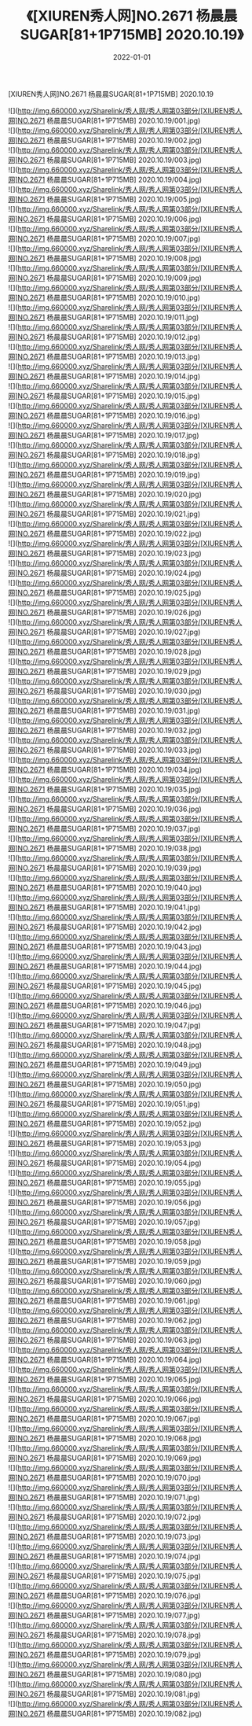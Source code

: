 ﻿---
layout: post
title:  《[XIUREN秀人网]NO.2671 杨晨晨SUGAR[81+1P715MB] 2020.10.19》
date:   2022-01-01
img: http://img.660000.xyz/Sharelink/秀人网/秀人网第03部分/[XIUREN秀人网]NO.2671 杨晨晨SUGAR[81+1P715MB] 2020.10.19/000.jpg
categories: [美女, 清纯, 唯美]
---

[XIUREN秀人网]NO.2671 杨晨晨SUGAR[81+1P715MB] 2020.10.19

 ![](http://img.660000.xyz/Sharelink/秀人网/秀人网第03部分/[XIUREN秀人网]NO.2671 杨晨晨SUGAR[81+1P715MB] 2020.10.19/001.jpg) <br>![](http://img.660000.xyz/Sharelink/秀人网/秀人网第03部分/[XIUREN秀人网]NO.2671 杨晨晨SUGAR[81+1P715MB] 2020.10.19/002.jpg) <br>![](http://img.660000.xyz/Sharelink/秀人网/秀人网第03部分/[XIUREN秀人网]NO.2671 杨晨晨SUGAR[81+1P715MB] 2020.10.19/003.jpg) <br>![](http://img.660000.xyz/Sharelink/秀人网/秀人网第03部分/[XIUREN秀人网]NO.2671 杨晨晨SUGAR[81+1P715MB] 2020.10.19/004.jpg) <br>![](http://img.660000.xyz/Sharelink/秀人网/秀人网第03部分/[XIUREN秀人网]NO.2671 杨晨晨SUGAR[81+1P715MB] 2020.10.19/005.jpg) <br>![](http://img.660000.xyz/Sharelink/秀人网/秀人网第03部分/[XIUREN秀人网]NO.2671 杨晨晨SUGAR[81+1P715MB] 2020.10.19/006.jpg) <br>![](http://img.660000.xyz/Sharelink/秀人网/秀人网第03部分/[XIUREN秀人网]NO.2671 杨晨晨SUGAR[81+1P715MB] 2020.10.19/007.jpg) <br>![](http://img.660000.xyz/Sharelink/秀人网/秀人网第03部分/[XIUREN秀人网]NO.2671 杨晨晨SUGAR[81+1P715MB] 2020.10.19/008.jpg) <br>![](http://img.660000.xyz/Sharelink/秀人网/秀人网第03部分/[XIUREN秀人网]NO.2671 杨晨晨SUGAR[81+1P715MB] 2020.10.19/009.jpg) <br>![](http://img.660000.xyz/Sharelink/秀人网/秀人网第03部分/[XIUREN秀人网]NO.2671 杨晨晨SUGAR[81+1P715MB] 2020.10.19/010.jpg) <br>![](http://img.660000.xyz/Sharelink/秀人网/秀人网第03部分/[XIUREN秀人网]NO.2671 杨晨晨SUGAR[81+1P715MB] 2020.10.19/011.jpg) <br>![](http://img.660000.xyz/Sharelink/秀人网/秀人网第03部分/[XIUREN秀人网]NO.2671 杨晨晨SUGAR[81+1P715MB] 2020.10.19/012.jpg) <br>![](http://img.660000.xyz/Sharelink/秀人网/秀人网第03部分/[XIUREN秀人网]NO.2671 杨晨晨SUGAR[81+1P715MB] 2020.10.19/013.jpg) <br>![](http://img.660000.xyz/Sharelink/秀人网/秀人网第03部分/[XIUREN秀人网]NO.2671 杨晨晨SUGAR[81+1P715MB] 2020.10.19/014.jpg) <br>![](http://img.660000.xyz/Sharelink/秀人网/秀人网第03部分/[XIUREN秀人网]NO.2671 杨晨晨SUGAR[81+1P715MB] 2020.10.19/015.jpg) <br>![](http://img.660000.xyz/Sharelink/秀人网/秀人网第03部分/[XIUREN秀人网]NO.2671 杨晨晨SUGAR[81+1P715MB] 2020.10.19/016.jpg) <br>![](http://img.660000.xyz/Sharelink/秀人网/秀人网第03部分/[XIUREN秀人网]NO.2671 杨晨晨SUGAR[81+1P715MB] 2020.10.19/017.jpg) <br>![](http://img.660000.xyz/Sharelink/秀人网/秀人网第03部分/[XIUREN秀人网]NO.2671 杨晨晨SUGAR[81+1P715MB] 2020.10.19/018.jpg) <br>![](http://img.660000.xyz/Sharelink/秀人网/秀人网第03部分/[XIUREN秀人网]NO.2671 杨晨晨SUGAR[81+1P715MB] 2020.10.19/019.jpg) <br>![](http://img.660000.xyz/Sharelink/秀人网/秀人网第03部分/[XIUREN秀人网]NO.2671 杨晨晨SUGAR[81+1P715MB] 2020.10.19/020.jpg) <br>![](http://img.660000.xyz/Sharelink/秀人网/秀人网第03部分/[XIUREN秀人网]NO.2671 杨晨晨SUGAR[81+1P715MB] 2020.10.19/021.jpg) <br>![](http://img.660000.xyz/Sharelink/秀人网/秀人网第03部分/[XIUREN秀人网]NO.2671 杨晨晨SUGAR[81+1P715MB] 2020.10.19/022.jpg) <br>![](http://img.660000.xyz/Sharelink/秀人网/秀人网第03部分/[XIUREN秀人网]NO.2671 杨晨晨SUGAR[81+1P715MB] 2020.10.19/023.jpg) <br>![](http://img.660000.xyz/Sharelink/秀人网/秀人网第03部分/[XIUREN秀人网]NO.2671 杨晨晨SUGAR[81+1P715MB] 2020.10.19/024.jpg) <br>![](http://img.660000.xyz/Sharelink/秀人网/秀人网第03部分/[XIUREN秀人网]NO.2671 杨晨晨SUGAR[81+1P715MB] 2020.10.19/025.jpg) <br>![](http://img.660000.xyz/Sharelink/秀人网/秀人网第03部分/[XIUREN秀人网]NO.2671 杨晨晨SUGAR[81+1P715MB] 2020.10.19/026.jpg) <br>![](http://img.660000.xyz/Sharelink/秀人网/秀人网第03部分/[XIUREN秀人网]NO.2671 杨晨晨SUGAR[81+1P715MB] 2020.10.19/027.jpg) <br>![](http://img.660000.xyz/Sharelink/秀人网/秀人网第03部分/[XIUREN秀人网]NO.2671 杨晨晨SUGAR[81+1P715MB] 2020.10.19/028.jpg) <br>![](http://img.660000.xyz/Sharelink/秀人网/秀人网第03部分/[XIUREN秀人网]NO.2671 杨晨晨SUGAR[81+1P715MB] 2020.10.19/029.jpg) <br>![](http://img.660000.xyz/Sharelink/秀人网/秀人网第03部分/[XIUREN秀人网]NO.2671 杨晨晨SUGAR[81+1P715MB] 2020.10.19/030.jpg) <br>![](http://img.660000.xyz/Sharelink/秀人网/秀人网第03部分/[XIUREN秀人网]NO.2671 杨晨晨SUGAR[81+1P715MB] 2020.10.19/031.jpg) <br>![](http://img.660000.xyz/Sharelink/秀人网/秀人网第03部分/[XIUREN秀人网]NO.2671 杨晨晨SUGAR[81+1P715MB] 2020.10.19/032.jpg) <br>![](http://img.660000.xyz/Sharelink/秀人网/秀人网第03部分/[XIUREN秀人网]NO.2671 杨晨晨SUGAR[81+1P715MB] 2020.10.19/033.jpg) <br>![](http://img.660000.xyz/Sharelink/秀人网/秀人网第03部分/[XIUREN秀人网]NO.2671 杨晨晨SUGAR[81+1P715MB] 2020.10.19/034.jpg) <br>![](http://img.660000.xyz/Sharelink/秀人网/秀人网第03部分/[XIUREN秀人网]NO.2671 杨晨晨SUGAR[81+1P715MB] 2020.10.19/035.jpg) <br>![](http://img.660000.xyz/Sharelink/秀人网/秀人网第03部分/[XIUREN秀人网]NO.2671 杨晨晨SUGAR[81+1P715MB] 2020.10.19/036.jpg) <br>![](http://img.660000.xyz/Sharelink/秀人网/秀人网第03部分/[XIUREN秀人网]NO.2671 杨晨晨SUGAR[81+1P715MB] 2020.10.19/037.jpg) <br>![](http://img.660000.xyz/Sharelink/秀人网/秀人网第03部分/[XIUREN秀人网]NO.2671 杨晨晨SUGAR[81+1P715MB] 2020.10.19/038.jpg) <br>![](http://img.660000.xyz/Sharelink/秀人网/秀人网第03部分/[XIUREN秀人网]NO.2671 杨晨晨SUGAR[81+1P715MB] 2020.10.19/039.jpg) <br>![](http://img.660000.xyz/Sharelink/秀人网/秀人网第03部分/[XIUREN秀人网]NO.2671 杨晨晨SUGAR[81+1P715MB] 2020.10.19/040.jpg) <br>![](http://img.660000.xyz/Sharelink/秀人网/秀人网第03部分/[XIUREN秀人网]NO.2671 杨晨晨SUGAR[81+1P715MB] 2020.10.19/041.jpg) <br>![](http://img.660000.xyz/Sharelink/秀人网/秀人网第03部分/[XIUREN秀人网]NO.2671 杨晨晨SUGAR[81+1P715MB] 2020.10.19/042.jpg) <br>![](http://img.660000.xyz/Sharelink/秀人网/秀人网第03部分/[XIUREN秀人网]NO.2671 杨晨晨SUGAR[81+1P715MB] 2020.10.19/043.jpg) <br>![](http://img.660000.xyz/Sharelink/秀人网/秀人网第03部分/[XIUREN秀人网]NO.2671 杨晨晨SUGAR[81+1P715MB] 2020.10.19/044.jpg) <br>![](http://img.660000.xyz/Sharelink/秀人网/秀人网第03部分/[XIUREN秀人网]NO.2671 杨晨晨SUGAR[81+1P715MB] 2020.10.19/045.jpg) <br>![](http://img.660000.xyz/Sharelink/秀人网/秀人网第03部分/[XIUREN秀人网]NO.2671 杨晨晨SUGAR[81+1P715MB] 2020.10.19/046.jpg) <br>![](http://img.660000.xyz/Sharelink/秀人网/秀人网第03部分/[XIUREN秀人网]NO.2671 杨晨晨SUGAR[81+1P715MB] 2020.10.19/047.jpg) <br>![](http://img.660000.xyz/Sharelink/秀人网/秀人网第03部分/[XIUREN秀人网]NO.2671 杨晨晨SUGAR[81+1P715MB] 2020.10.19/048.jpg) <br>![](http://img.660000.xyz/Sharelink/秀人网/秀人网第03部分/[XIUREN秀人网]NO.2671 杨晨晨SUGAR[81+1P715MB] 2020.10.19/049.jpg) <br>![](http://img.660000.xyz/Sharelink/秀人网/秀人网第03部分/[XIUREN秀人网]NO.2671 杨晨晨SUGAR[81+1P715MB] 2020.10.19/050.jpg) <br>![](http://img.660000.xyz/Sharelink/秀人网/秀人网第03部分/[XIUREN秀人网]NO.2671 杨晨晨SUGAR[81+1P715MB] 2020.10.19/051.jpg) <br>![](http://img.660000.xyz/Sharelink/秀人网/秀人网第03部分/[XIUREN秀人网]NO.2671 杨晨晨SUGAR[81+1P715MB] 2020.10.19/052.jpg) <br>![](http://img.660000.xyz/Sharelink/秀人网/秀人网第03部分/[XIUREN秀人网]NO.2671 杨晨晨SUGAR[81+1P715MB] 2020.10.19/053.jpg) <br>![](http://img.660000.xyz/Sharelink/秀人网/秀人网第03部分/[XIUREN秀人网]NO.2671 杨晨晨SUGAR[81+1P715MB] 2020.10.19/054.jpg) <br>![](http://img.660000.xyz/Sharelink/秀人网/秀人网第03部分/[XIUREN秀人网]NO.2671 杨晨晨SUGAR[81+1P715MB] 2020.10.19/055.jpg) <br>![](http://img.660000.xyz/Sharelink/秀人网/秀人网第03部分/[XIUREN秀人网]NO.2671 杨晨晨SUGAR[81+1P715MB] 2020.10.19/056.jpg) <br>![](http://img.660000.xyz/Sharelink/秀人网/秀人网第03部分/[XIUREN秀人网]NO.2671 杨晨晨SUGAR[81+1P715MB] 2020.10.19/057.jpg) <br>![](http://img.660000.xyz/Sharelink/秀人网/秀人网第03部分/[XIUREN秀人网]NO.2671 杨晨晨SUGAR[81+1P715MB] 2020.10.19/058.jpg) <br>![](http://img.660000.xyz/Sharelink/秀人网/秀人网第03部分/[XIUREN秀人网]NO.2671 杨晨晨SUGAR[81+1P715MB] 2020.10.19/059.jpg) <br>![](http://img.660000.xyz/Sharelink/秀人网/秀人网第03部分/[XIUREN秀人网]NO.2671 杨晨晨SUGAR[81+1P715MB] 2020.10.19/060.jpg) <br>![](http://img.660000.xyz/Sharelink/秀人网/秀人网第03部分/[XIUREN秀人网]NO.2671 杨晨晨SUGAR[81+1P715MB] 2020.10.19/061.jpg) <br>![](http://img.660000.xyz/Sharelink/秀人网/秀人网第03部分/[XIUREN秀人网]NO.2671 杨晨晨SUGAR[81+1P715MB] 2020.10.19/062.jpg) <br>![](http://img.660000.xyz/Sharelink/秀人网/秀人网第03部分/[XIUREN秀人网]NO.2671 杨晨晨SUGAR[81+1P715MB] 2020.10.19/063.jpg) <br>![](http://img.660000.xyz/Sharelink/秀人网/秀人网第03部分/[XIUREN秀人网]NO.2671 杨晨晨SUGAR[81+1P715MB] 2020.10.19/064.jpg) <br>![](http://img.660000.xyz/Sharelink/秀人网/秀人网第03部分/[XIUREN秀人网]NO.2671 杨晨晨SUGAR[81+1P715MB] 2020.10.19/065.jpg) <br>![](http://img.660000.xyz/Sharelink/秀人网/秀人网第03部分/[XIUREN秀人网]NO.2671 杨晨晨SUGAR[81+1P715MB] 2020.10.19/066.jpg) <br>![](http://img.660000.xyz/Sharelink/秀人网/秀人网第03部分/[XIUREN秀人网]NO.2671 杨晨晨SUGAR[81+1P715MB] 2020.10.19/067.jpg) <br>![](http://img.660000.xyz/Sharelink/秀人网/秀人网第03部分/[XIUREN秀人网]NO.2671 杨晨晨SUGAR[81+1P715MB] 2020.10.19/068.jpg) <br>![](http://img.660000.xyz/Sharelink/秀人网/秀人网第03部分/[XIUREN秀人网]NO.2671 杨晨晨SUGAR[81+1P715MB] 2020.10.19/069.jpg) <br>![](http://img.660000.xyz/Sharelink/秀人网/秀人网第03部分/[XIUREN秀人网]NO.2671 杨晨晨SUGAR[81+1P715MB] 2020.10.19/070.jpg) <br>![](http://img.660000.xyz/Sharelink/秀人网/秀人网第03部分/[XIUREN秀人网]NO.2671 杨晨晨SUGAR[81+1P715MB] 2020.10.19/071.jpg) <br>![](http://img.660000.xyz/Sharelink/秀人网/秀人网第03部分/[XIUREN秀人网]NO.2671 杨晨晨SUGAR[81+1P715MB] 2020.10.19/072.jpg) <br>![](http://img.660000.xyz/Sharelink/秀人网/秀人网第03部分/[XIUREN秀人网]NO.2671 杨晨晨SUGAR[81+1P715MB] 2020.10.19/073.jpg) <br>![](http://img.660000.xyz/Sharelink/秀人网/秀人网第03部分/[XIUREN秀人网]NO.2671 杨晨晨SUGAR[81+1P715MB] 2020.10.19/074.jpg) <br>![](http://img.660000.xyz/Sharelink/秀人网/秀人网第03部分/[XIUREN秀人网]NO.2671 杨晨晨SUGAR[81+1P715MB] 2020.10.19/075.jpg) <br>![](http://img.660000.xyz/Sharelink/秀人网/秀人网第03部分/[XIUREN秀人网]NO.2671 杨晨晨SUGAR[81+1P715MB] 2020.10.19/076.jpg) <br>![](http://img.660000.xyz/Sharelink/秀人网/秀人网第03部分/[XIUREN秀人网]NO.2671 杨晨晨SUGAR[81+1P715MB] 2020.10.19/077.jpg) <br>![](http://img.660000.xyz/Sharelink/秀人网/秀人网第03部分/[XIUREN秀人网]NO.2671 杨晨晨SUGAR[81+1P715MB] 2020.10.19/078.jpg) <br>![](http://img.660000.xyz/Sharelink/秀人网/秀人网第03部分/[XIUREN秀人网]NO.2671 杨晨晨SUGAR[81+1P715MB] 2020.10.19/079.jpg) <br>![](http://img.660000.xyz/Sharelink/秀人网/秀人网第03部分/[XIUREN秀人网]NO.2671 杨晨晨SUGAR[81+1P715MB] 2020.10.19/080.jpg) <br>![](http://img.660000.xyz/Sharelink/秀人网/秀人网第03部分/[XIUREN秀人网]NO.2671 杨晨晨SUGAR[81+1P715MB] 2020.10.19/081.jpg) <br>![](http://img.660000.xyz/Sharelink/秀人网/秀人网第03部分/[XIUREN秀人网]NO.2671 杨晨晨SUGAR[81+1P715MB] 2020.10.19/082.jpg) <br>